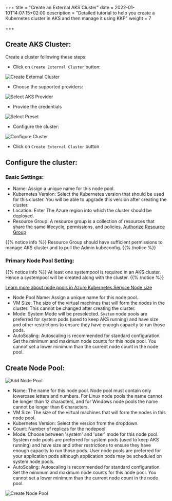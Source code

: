 +++
title = "Create an External AKS Cluster"
date = 2022-01-10T14:07:15+02:00
description = "Detailed tutorial to help you create a Kubernetes cluster in AKS and then manage it using KKP"
weight = 7

+++

## Create AKS Cluster:
Create a cluster following these steps:

- Click on `Create External Cluster` button:

![Create External Cluster](/img/kubermatic/master/tutorials/external_clusters/create_external_cluster.png "Create External Cluster")

- Choose the supported providers:

![Select AKS Provider](/img/kubermatic/master/tutorials/external_clusters/aks_selection.png "Select AKS Provider")

- Provide the credentials

![Select Preset](/img/kubermatic/master/tutorials/external_clusters/select_preset.png "Select Preset")

- Configure the cluster:

![Configure Cluster](/img/kubermatic/master/tutorials/external_clusters/aks_cluster_settings.png "Configure Cluster")

- Click on `Create External Cluster` button

## Configure the cluster:

### Basic Settings:

- Name: Assign a unique name for this node pool.
- Kubernetes Version: Select the Kubernetes version that should be used for this cluster. You will be able to upgrade this version after creating the cluster.
- Location: Enter The Azure region into which the cluster should be deployed.
- Resource Group: A resource group is a collection of resources that share the same lifecycle, permissions, and policies.
[Authorize Resource Group](https://docs.microsoft.com/en-us/azure/aks/concepts-identity#azure-rbac-to-authorize-access-to-the-aks-resource "Authorize Resource Group")

{{% notice info %}}
Resource Group should have sufficient permissions to manage AKS cluster and to pull the Admin kubeconfig.
{{% /notice %}}

### Primary Node Pool Setting:

{{% notice info %}}
At least one systempool is required in an AKS cluster.
Hence a systempool will be created along with the cluster.
{{% /notice %}}

[Learn more about node pools in Azure Kubernetes Service
Node size](https://docs.microsoft.com/en-gb/azure/aks/use-multiple-node-pools "Learn more about node pools in Azure Kubernetes Service
Node size
")

- Node Pool Name: Assign a unique name for this node pool.
- VM Size: The size of the virtual machines that will form the nodes in the cluster. This cannot be changed after creating the cluster.
- Mode: System Mode will be preselected. `System` node pools are preferred for system pods (used to keep AKS running) and have size and other restrictions to ensure they have enough capacity to run those pods.
- AutoScaling: Autoscaling is recommended for standard configuration.
    Set the minimum and maximum node counts for this node pool. You cannot set a lower minimum than the current node count in the node pool.

## Create Node Pool:

![Add Node Pool](/img/kubermatic/master/tutorials/external_clusters/add_md.png "Add Node Pool")

- Name: The name for this node pool. Node pool must contain only lowercase letters and numbers. For Linux node pools the name cannot be longer than 12 characters, and for Windows node pools the name cannot be longer than 6 characters.
- VM Size: The size of the virtual machines that will form the nodes in this node pool.
- Kubernetes Version: Select the version from the dropdown.
- Count: Number of replicas for the nodepool.
- Mode: Choose between 'system' and 'user' mode for this node pool. System node pools are preferred for system pods (used to keep AKS running) and have size and other restrictions to ensure they have enough capacity to run those pods. User node pools are preferred for your application pods although application pods may be scheduled on system node pools.
- AutoScaling: Autoscaling is recommended for standard configuration.
    Set the minimum and maximum node counts for this node pool. You cannot set a lower minimum than the current node count in the node pool.

![Create Node Pool](/img/kubermatic/master/tutorials/external_clusters/aks_md.png "Create Node Pool")


